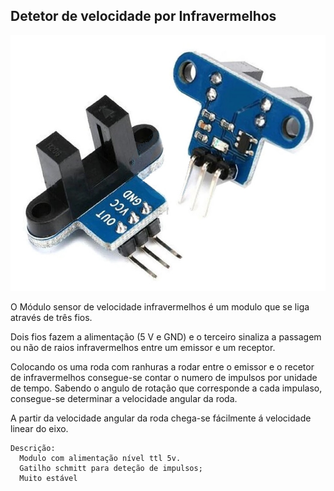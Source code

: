 ## Detetor de velocidade por Infravermelhos

![Detetor de velocidade por Infravermelhos](../imgs/Detetor%20de%20velocidade%20por%20Infravermelhos.jpg)

O Módulo sensor de velocidade infravermelhos é um modulo que se liga através de três fios.

Dois fios fazem a alimentação (5 V e GND) e o terceiro sinaliza a passagem ou não de raios infravermelhos entre um emissor e um receptor.

Colocando os uma roda com ranhuras a rodar entre o emissor e o recetor de infravermelhos consegue-se contar o numero de impulsos por unidade de tempo. Sabendo o angulo de rotação que corresponde a cada impulaso, consegue-se determinar a velocidade angular da roda.

A partir da velocidade angular da roda chega-se fácilmente á velocidade linear do eixo.

    Descrição:
      Modulo com alimentação nível ttl 5v.
      Gatilho schmitt para deteção de impulsos;
      Muito estável
